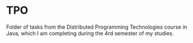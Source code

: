 # TPO
Folder of tasks from the Distributed Programming Technologies course in Java, which I am completing during the 4rd semester of my studies. 
